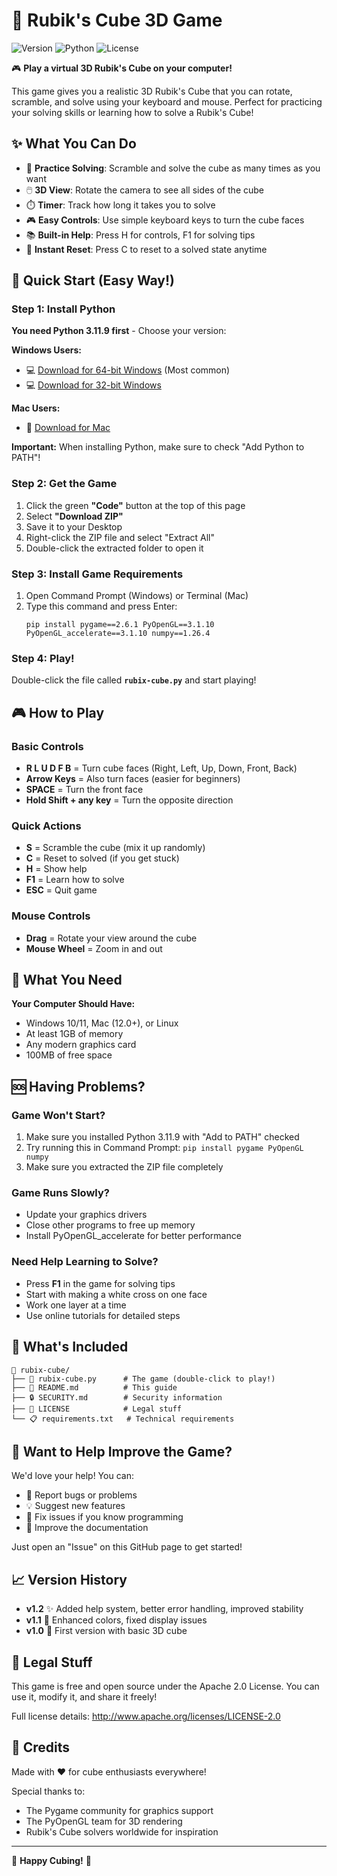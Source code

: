 # 🧩 Rubik's Cube 3D Game

![Version](https://img.shields.io/badge/version-1.2-blue.svg)
![Python](https://img.shields.io/badge/python-3.11.9-blue.svg)
![License](https://img.shields.io/badge/license-Apache%202.0-green.svg)

🎮 **Play a virtual 3D Rubik's Cube on your computer!** 

This game gives you a realistic 3D Rubik's Cube that you can rotate, scramble, and solve using your keyboard and mouse. Perfect for practicing your solving skills or learning how to solve a Rubik's Cube!

## ✨ What You Can Do

- 🎯 **Practice Solving**: Scramble and solve the cube as many times as you want
- 🖱️ **3D View**: Rotate the camera to see all sides of the cube
- ⏱️ **Timer**: Track how long it takes you to solve
- 🎮 **Easy Controls**: Use simple keyboard keys to turn the cube faces
- 📚 **Built-in Help**: Press H for controls, F1 for solving tips
- 🔄 **Instant Reset**: Press C to reset to a solved state anytime

## 🚀 Quick Start (Easy Way!)

### Step 1: Install Python
**You need Python 3.11.9 first** - Choose your version:

**Windows Users:**
- 💻 [Download for 64-bit Windows](https://www.python.org/ftp/python/3.11.9/python-3.11.9-amd64.exe) (Most common)
- 💻 [Download for 32-bit Windows](https://www.python.org/ftp/python/3.11.9/python-3.11.9.exe)

**Mac Users:**
- 🍎 [Download for Mac](https://www.python.org/ftp/python/3.11.9/python-3.11.9-macos11.pkg)

**Important:** When installing Python, make sure to check "Add Python to PATH"!

### Step 2: Get the Game
1. Click the green **"Code"** button at the top of this page
2. Select **"Download ZIP"**
3. Save it to your Desktop
4. Right-click the ZIP file and select "Extract All"
5. Double-click the extracted folder to open it

### Step 3: Install Game Requirements
1. Open Command Prompt (Windows) or Terminal (Mac)
2. Type this command and press Enter:
   ```
   pip install pygame==2.6.1 PyOpenGL==3.1.10 PyOpenGL_accelerate==3.1.10 numpy==1.26.4
   ```

### Step 4: Play!
Double-click the file called **`rubix-cube.py`** and start playing!

## 🎮 How to Play

### Basic Controls
- **R L U D F B** = Turn cube faces (Right, Left, Up, Down, Front, Back)
- **Arrow Keys** = Also turn faces (easier for beginners)
- **SPACE** = Turn the front face
- **Hold Shift + any key** = Turn the opposite direction

### Quick Actions
- **S** = Scramble the cube (mix it up randomly)
- **C** = Reset to solved (if you get stuck)
- **H** = Show help
- **F1** = Learn how to solve
- **ESC** = Quit game

### Mouse Controls
- **Drag** = Rotate your view around the cube
- **Mouse Wheel** = Zoom in and out

## 🔧 What You Need

**Your Computer Should Have:**
- Windows 10/11, Mac (12.0+), or Linux
- At least 1GB of memory
- Any modern graphics card
- 100MB of free space

## 🆘 Having Problems?

### Game Won't Start?
1. Make sure you installed Python 3.11.9 with "Add to PATH" checked
2. Try running this in Command Prompt: `pip install pygame PyOpenGL numpy`
3. Make sure you extracted the ZIP file completely

### Game Runs Slowly?
- Update your graphics drivers
- Close other programs to free up memory
- Install PyOpenGL_accelerate for better performance

### Need Help Learning to Solve?
- Press **F1** in the game for solving tips
- Start with making a white cross on one face
- Work one layer at a time
- Use online tutorials for detailed steps

## 📁 What's Included

```
📁 rubix-cube/
├── 🐍 rubix-cube.py      # The game (double-click to play!)
├── 📖 README.md          # This guide
├── 🔒 SECURITY.md        # Security information
├── 📄 LICENSE            # Legal stuff
└── 📋 requirements.txt   # Technical requirements
```

## 🤝 Want to Help Improve the Game?

We'd love your help! You can:
- 🐛 Report bugs or problems
- 💡 Suggest new features  
- 🔧 Fix issues if you know programming
- 📝 Improve the documentation

Just open an "Issue" on this GitHub page to get started!

## 📈 Version History

- **v1.2** ✨ Added help system, better error handling, improved stability
- **v1.1** 🎨 Enhanced colors, fixed display issues  
- **v1.0** 🚀 First version with basic 3D cube

## 📜 Legal Stuff

This game is free and open source under the Apache 2.0 License. 
You can use it, modify it, and share it freely!

Full license details: http://www.apache.org/licenses/LICENSE-2.0

## 💝 Credits

Made with ❤️ for cube enthusiasts everywhere!

Special thanks to:
- The Pygame community for graphics support
- The PyOpenGL team for 3D rendering
- Rubik's Cube solvers worldwide for inspiration

---

🧩 **Happy Cubing!** 🧩
